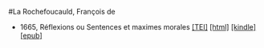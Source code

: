 #La Rochefoucauld, François de

* 1665, Réflexions ou Sentences et maximes morales  <a class="file tei" href="https://hurlus.github.io/tei/larochefoucauld1665_maximes.xml">[TEI]</a>  <a class="file html" href="https://hurlus.github.io/larochefoucauld/larochefoucauld1665_maximes.html">[html]</a>  <a class="file mobi" href="https://hurlus.github.io/larochefoucauld/larochefoucauld1665_maximes.mobi">[kindle]</a>  <a class="file epub" href="https://hurlus.github.io/larochefoucauld/larochefoucauld1665_maximes.epub">[epub]</a> 
